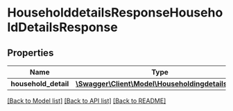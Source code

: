 # HouseholddetailsResponseHouseholdDetailsResponse

## Properties
Name | Type | Description | Notes
------------ | ------------- | ------------- | -------------
**household_detail** | [**\Swagger\Client\Model\HouseholdingdetailsObj[]**](HouseholdingdetailsObj.md) |  | [optional] 

[[Back to Model list]](../README.md#documentation-for-models) [[Back to API list]](../README.md#documentation-for-api-endpoints) [[Back to README]](../README.md)


